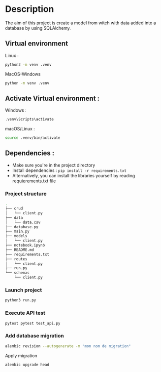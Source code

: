 # Description
The aim of this project is create a model from witch with data added into a database by using SQLAlchemy.


## Virtual environment

Linux :
```bash
python3 -m venv .venv
```

MacOS-Windows
```bash
python -m venv .venv
```

## Activate Virtual environment :
Windows : 
```bash
.venv\Scripts\activate
```

macOS/Linux : 
```bash
source .venv/bin/activate
```

## Dependencies :

* Make sure you're in the project directory
* Install dependencies : `pip install -r requirements.txt`
* Alternatively, you can install the libraries yourself by reading requierements.txt file
  
### Project structure
```bash
.
├── crud
│   └── client.py
├── data
│   └── data.csv
├── database.py
├── main.py
├── models
│   └── client.py
├── notebook.ipynb
├── README.md
├── requirements.txt
├── routes
│   └── client.py
├── run.py
└── schemas
    └── client.py

```

### Launch project
```bash
python3 run.py
```

### Execute API test
```bash
pytest pytest test_api.py
```

### Add database migration
```bash
alembic revision --autogenerate -m "mon nom de migration"
```

Apply migration
```bash
alembic upgrade head
```
